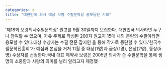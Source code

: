 ```yaml
---
categories: e
title: "대한민국 의사 대상 보령 수필문학상 공모등단 기회"
---
```

&#39;제18회 보령의사수필문학상&#39; 원고를 9월 30일까지 모집한다. 대한민국 의사라면 누구나 참여할 수 있으며, 자유 주제로 작성된 200자 원고지 15매 내외 분량의 수필이라면 응모할 수 있다.대상 수상자는 수필 전문 잡지인 을 통해 작가로 등단할 수 있다.&#39;한국수필문학진흥회&#39;가 예심과 본심을 거쳐 11월 중 대상(1명)과 금상(1명), 은상(2명), 동상(5명) 수상자를 선정한다.국내 대표 제약사 보령은 2005년 의사가 쓴 수필문학을 통해 생명의 소중함과 사랑의 의미를 널리 알리고자 제정했